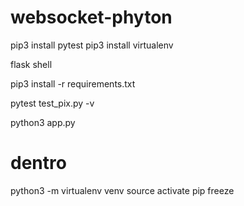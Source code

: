 # websocket-phyton

pip3 install pytest
pip3 install virtualenv

flask shell

pip3 install -r requirements.txt



pytest test_pix.py -v

python3 app.py

# dentro
python3 -m virtualenv venv
source activate
pip freeze
